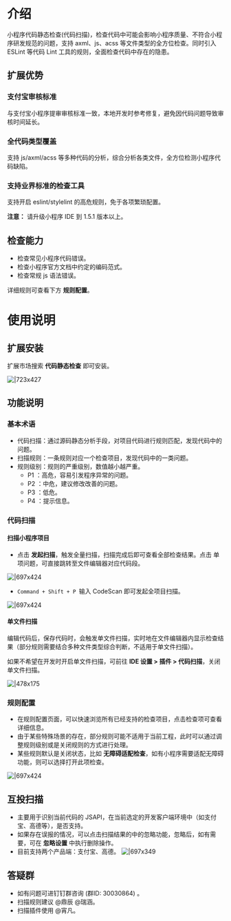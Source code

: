 
# 介绍
小程序代码静态检查(代码扫描)，检查代码中可能会影响小程序质量、不符合小程序研发规范的问题，支持 axml、js、acss 等文件类型的全方位检查。同时引入 ESLint 等代码 Lint 工具的规则，全面检查代码中存在的隐患。

## 扩展优势

### 支付宝审核标准
与支付宝小程序提审审核标准一致，本地开发时参考修复，避免因代码问题导致审核时间延长。

### 全代码类型覆盖
支持 js/axml/acss 等多种代码的分析，综合分析各类文件，全方位检测小程序代码缺陷。

### 支持业界标准的检查工具
支持开启 eslint/stylelint 的高危规则，免于各项繁琐配置。

**注意：** 请升级小程序 IDE 到 1.5.1 版本以上。

## 检查能力

- 检查常见小程序代码错误。
- 检查小程序官方文档中约定的编码范式。
- 检查常规 js 语法错误。

详细规则可查看下方 **规则配置**。

# 使用说明 

## 扩展安装
扩展市场搜索 **代码静态检查** 即可安装。

![|723x427](https://mdn.alipayobjects.com/afts/img/A*bnTeSaEZENEAAAAAAAAAAABkAa8wAA/original?bz=openpt_doc&t=u4CGD4zP0a89kHK7Vbl0ZwAAAABkMK8AAAAA#align=left&display=inline&height=441&margin=%5Bobject%20Object%5D&originHeight=441&originWidth=746&status=done&style=none&width=746)

## 功能说明 

### 基本术语
- 代码扫描：通过源码静态分析手段，对项目代码进行规则匹配，发现代码中的问题。
- 扫描规则：一条规则对应一个检查项目，发现代码中的一类问题。
- 规则级别：规则的严重级别，数值越小越严重。
  - P1 ：高危，容易引发程序异常的问题。
  - P2 ：中危，建议修改改善的问题。
  - P3 ：低危。
  - P4 ：提示信息。



### 代码扫描

#### 扫描小程序项目

- 点击 **发起扫描**，触发全量扫描，扫描完成后即可查看全部检查结果。点击 单项问题，可直接跳转至文件编辑器对应代码段。

![|697x424](https://mdn.alipayobjects.com/afts/img/A*o7YGQosL8YHaFlpHj4Y34gBkAa8wAA/original?bz=openpt_doc&t=vUhfKOEnLt9O8SWOIP6ZMQAAAABkMK8AAAAA#align=left&display=inline&height=454&margin=%5Bobject%20Object%5D&originHeight=454&originWidth=746&status=done&style=none&width=746) 

- `Command + Shift + P `输入 CodeScan 即可发起全项目扫描。

![|697x424](https://mdn.alipayobjects.com/afts/img/A*y6k5RbaIYGfz0fFLpaA2EQBkAa8wAA/original?bz=openpt_doc&t=6PyfO8G0-YoQIU-esxXBqAAAAABkMK8AAAAA#align=left&display=inline&height=454&margin=%5Bobject%20Object%5D&originHeight=454&originWidth=746&status=done&style=none&width=746) 

#### 单文件扫描
编辑代码后，保存代码时，会触发单文件扫描，实时地在文件编辑器内显示检查结果（部分规则需要结合多种文件类型综合判断，不适用于单文件扫描）。

如果不希望在开发时开启单文件扫描，可前往 **IDE 设置 > 插件 > 代码扫描**，关闭单文件扫描。

![|478x175](https://mdn.alipayobjects.com/afts/img/A*e2BzSLwAJi4AAAAAAAAAAABkAa8wAA/original?bz=openpt_doc&t=NOzs3E1ikLda_l5pd25OpAAAAABkMK8AAAAA#align=left&display=inline&height=175&margin=%5Bobject%20Object%5D&originHeight=175&originWidth=478&status=done&style=none&width=478)

### 规则配置

- 在规则配置页面，可以快速浏览所有已经支持的检查项目，点击检查项可查看详细信息。
- 由于某些特殊场景的存在，部分规则可能不适用于当前工程，此时可以通过调整规则级别或是关闭规则的方式进行处理。
- 某些规则默认是关闭状态，比如 **无障碍适配检查**，如有小程序需要适配无障碍功能，则可以选择打开此项检查。

![|697x424](https://mdn.alipayobjects.com/afts/img/A*1pcfSICeRu8s9WdJpllSsABkAa8wAA/original?bz=openpt_doc&t=8SA5wk3WqAIMHEBXMaN2xwAAAABkMK8AAAAA#align=left&display=inline&height=454&margin=%5Bobject%20Object%5D&originHeight=454&originWidth=746&status=done&style=none&width=746)

## 互投扫描

- 主要用于识别当前代码的 JSAPI，在当前选定的开发客户端环境中（如支付宝、高德等），是否支持。
- 如果存在误报的情况，可以点击扫描结果的中的忽略功能，忽略后，如有需要，可在 **忽略设置** 中执行删除操作。
- 目前支持两个产品端：支付宝、高德。
![|697x349](https://mdn.alipayobjects.com/afts/img/A*cZvgSpr51A0AAAAAAAAAAABkAa8wAA/original?bz=openpt_doc&t=6EepwGsdVN1rNc0SqufKkAAAAABkMK8AAAAA#align=left&display=inline&height=748&margin=%5Bobject%20Object%5D&originHeight=748&originWidth=1492&status=done&style=none&width=1492) 

## 答疑群

- 如有问题可进钉钉群咨询 (群ID: 30030864) 。
- 扫描规则建议 @鼎辰 @瑞涵。
- 扫描插件使用 @宵凡。
